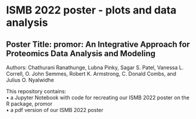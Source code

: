 # ISMB 2022 poster - plots and data analysis

## Poster Title: promor: An Integrative Approach for Proteomics Data Analysis and Modeling


Authors: Chathurani Ranathunge, Lubna Pinky, Sagar S. Patel, Vanessa L. Correll,  O. John Semmes, Robert K. Armstrong, C. Donald Combs, and Julius O. Nyalwidhe

This repository contains:\
  • a Jupyter Notebook with code for recreating our ISMB 2022 poster on the R package, promor\
  • a pdf version of our ISMB 2022 poster
